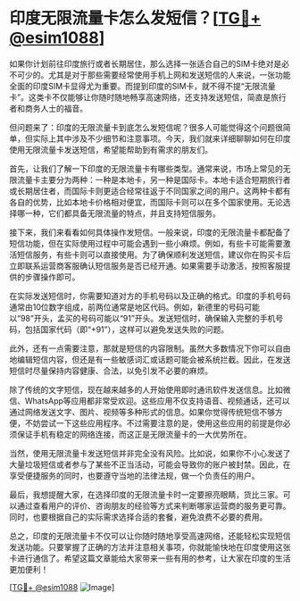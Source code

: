# 印度无限流量卡怎么发短信？[[TG💪+ @esim1088](https://t.me/s/esim1088)]

如果你计划前往印度旅行或者长期居住，那么选择一张适合自己的SIM卡绝对是必不可少的。尤其是对于那些需要经常使用手机上网和发送短信的人来说，一张功能全面的印度SIM卡显得尤为重要。而提到印度的SIM卡，就不得不提“无限流量卡”。这类卡不仅能够让你随时随地畅享高速网络，还支持发送短信，简直是旅行者和商务人士的福音。

但问题来了：印度的无限流量卡到底怎么发短信呢？很多人可能觉得这个问题很简单，但实际上其中涉及不少细节和注意事项。今天，我们就来详细聊聊如何在印度使用无限流量卡发送短信，希望能帮助到有需求的朋友们。

首先，让我们了解一下印度的无限流量卡有哪些类型。通常来说，市场上常见的无限流量卡主要分为两种：一种是本地卡，另一种是国际卡。本地卡适合短期旅行者或长期居住者，而国际卡则更适合经常往返于不同国家之间的用户。这两种卡都有各自的优势，比如本地卡价格相对便宜，而国际卡则可以在多个国家使用。无论选择哪一种，它们都具备无限流量的特点，并且支持短信服务。

接下来，我们来看看如何具体操作发短信。一般来说，印度的无限流量卡都配备了短信功能，但在实际使用过程中可能会遇到一些小麻烦。例如，有些卡可能需要激活短信服务，有些卡则可以直接使用。为了确保顺利发送短信，建议你在购买卡后立即联系运营商客服确认短信服务是否已经开通。如果需要手动激活，按照客服提供的步骤操作即可。

在实际发送短信时，你需要知道对方的手机号码以及正确的格式。印度的手机号码通常由10位数字组成，前两位通常是地区代码。例如，新德里的号码可能以“98”开头，孟买的号码可能以“91”开头。发送短信时，确保输入完整的手机号码，包括国家代码（即“+91”），这样可以避免发送失败的问题。

此外，还有一点需要注意，那就是短信的内容限制。虽然大多数情况下你可以自由地编辑短信内容，但还是有一些敏感词汇或话题可能会被系统拦截。因此，在发送短信时尽量保持内容健康、合法，以免引发不必要的麻烦。

除了传统的文字短信，现在越来越多的人开始使用即时通讯软件发送信息。比如微信、WhatsApp等应用都非常受欢迎。这些应用不仅支持语音、视频通话，还可以通过网络发送文字、图片、视频等多种形式的信息。如果你觉得传统短信不够方便，不妨尝试一下这些应用程序。不过需要注意的是，使用这些应用的前提是你必须保证手机有稳定的网络连接，而这正是无限流量卡的一大优势所在。

当然，使用无限流量卡发送短信并非完全没有风险。比如说，如果你不小心发送了大量垃圾短信或者参与了某些不正当活动，可能会导致你的账户被封禁。因此，在享受便捷服务的同时，也要遵守当地的法律法规，做一个负责任的用户。

最后，我想提醒大家，在选择印度的无限流量卡时一定要擦亮眼睛，货比三家。可以通过查看用户的评价、咨询朋友的经验等方式来判断哪家运营商的服务更可靠。同时，也要根据自己的实际需求选择合适的套餐，避免浪费不必要的费用。

总之，印度的无限流量卡不仅可以让你随时随地享受高速网络，还能轻松实现短信发送功能。只要掌握了正确的方法并注意相关事项，你就能愉快地在印度使用这张卡进行通信了。希望这篇文章能给大家带来一些有用的参考，让大家在印度的生活更加便利！

[[TG💪+ @esim1088](https://t.me/s/esim1088) ![Image](https://i.postimg.cc/4NQfJmqS/Snipaste-2025-05-13-00-14-12.png)]